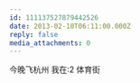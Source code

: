 ```yaml
---
id: 111137527879442526
date: 2013-02-10T06:11:00.000Z
reply: false
media_attachments: 0
---
```


今晚飞杭州 我在:2 体育街 ​​​​

